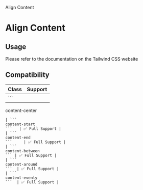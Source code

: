 Align Content

# Align Content

## Usage

Please refer to the documentation on the Tailwind CSS website

## Compatibility

| Class                   | Support        |
| ----------------------- | -------------- |
| ```
content-center
```  | ✅ Full Support |
| ```
content-start
```   | ✅ Full Support |
| ```
content-end
```     | ✅ Full Support |
| ```
content-between
``` | ✅ Full Support |
| ```
content-around
```  | ✅ Full Support |
| ```
content-evenly
```  | ✅ Full Support |
